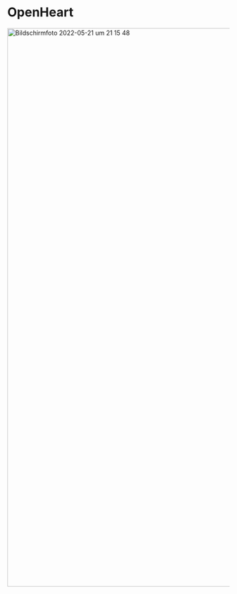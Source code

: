 # OpenHeart

<img width="1262" alt="Bildschirmfoto 2022-05-21 um 21 15 48" src="https://user-images.githubusercontent.com/17784338/169666171-e9cea874-1848-4686-819b-d3fba93c1392.png">
